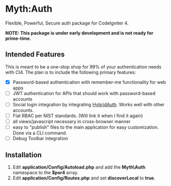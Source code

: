# Myth:Auth

Flexible, Powerful, Secure auth package for CodeIgniter 4.

**NOTE: This package is under early development and is not ready for prime-time.**

## Intended Features

This is meant to be a one-stop shop for 99% of your authentication needs with CI4. The plan is 
to include the following primary features: 

- [x] Password-based authentication with remember-me functionality for web apps
- [ ] JWT authentication for APIs that should work with password-based accounts
- [ ] Social login integration by integrating [HybridAuth](https://hybridauth.github.io/). Works well with other accounts.
- [ ] Flat RBAC per NIST standards. (Will link it when I find it again)
- [ ] all views/javascript necessary in cross-browser manner
- [ ] easy to "publish" files to the main application for easy customization. Done via a CLI command.
- [ ] Debug Toolbar integration

## Installation

1. Edit **application/Config/Autoload.php** and add the **Myth\Auth** namespace to the **$psr4** array.
2. Edit **application/Config/Routes.php** and set **discoverLocal** to **true**.
